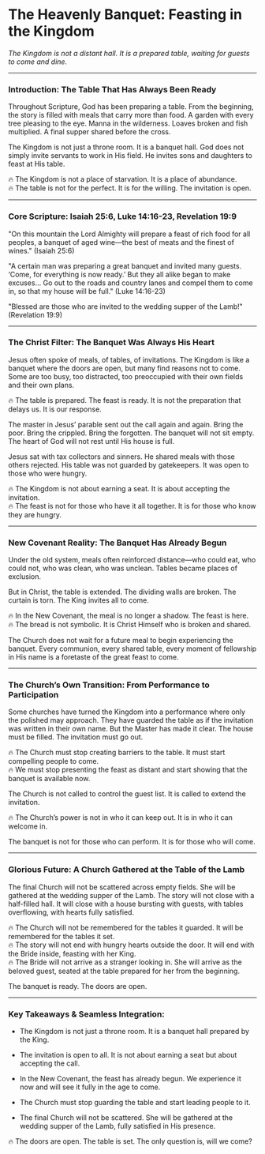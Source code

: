 # The Heavenly Banquet: Feasting in the Kingdom

_The Kingdom is not a distant hall. It is a prepared table, waiting for guests to come and dine._

---

### **Introduction: The Table That Has Always Been Ready**

Throughout Scripture, God has been preparing a table. From the beginning, the story is filled with meals that carry more than food. A garden with every tree pleasing to the eye. Manna in the wilderness. Loaves broken and fish multiplied. A final supper shared before the cross.

The Kingdom is not just a throne room. It is a banquet hall. God does not simply invite servants to work in His field. He invites sons and daughters to feast at His table.

🔥 The Kingdom is not a place of starvation. It is a place of abundance.  
🔥 The table is not for the perfect. It is for the willing. The invitation is open.

---

### **Core Scripture: Isaiah 25:6, Luke 14:16-23, Revelation 19:9**

"On this mountain the Lord Almighty will prepare a feast of rich food for all peoples, a banquet of aged wine—the best of meats and the finest of wines." (Isaiah 25:6)

"A certain man was preparing a great banquet and invited many guests. ‘Come, for everything is now ready.’ But they all alike began to make excuses… Go out to the roads and country lanes and compel them to come in, so that my house will be full." (Luke 14:16-23)

"Blessed are those who are invited to the wedding supper of the Lamb!" (Revelation 19:9)

---

### **The Christ Filter: The Banquet Was Always His Heart**

Jesus often spoke of meals, of tables, of invitations. The Kingdom is like a banquet where the doors are open, but many find reasons not to come. Some are too busy, too distracted, too preoccupied with their own fields and their own plans.

🔥 The table is prepared. The feast is ready. It is not the preparation that delays us. It is our response.

The master in Jesus’ parable sent out the call again and again. Bring the poor. Bring the crippled. Bring the forgotten. The banquet will not sit empty. The heart of God will not rest until His house is full.

Jesus sat with tax collectors and sinners. He shared meals with those others rejected. His table was not guarded by gatekeepers. It was open to those who were hungry.

🔥 The Kingdom is not about earning a seat. It is about accepting the invitation.  
🔥 The feast is not for those who have it all together. It is for those who know they are hungry.

---

### **New Covenant Reality: The Banquet Has Already Begun**

Under the old system, meals often reinforced distance—who could eat, who could not, who was clean, who was unclean. Tables became places of exclusion.

But in Christ, the table is extended. The dividing walls are broken. The curtain is torn. The King invites all to come.

🔥 In the New Covenant, the meal is no longer a shadow. The feast is here.  
🔥 The bread is not symbolic. It is Christ Himself who is broken and shared.

The Church does not wait for a future meal to begin experiencing the banquet. Every communion, every shared table, every moment of fellowship in His name is a foretaste of the great feast to come.

---

### **The Church’s Own Transition: From Performance to Participation**

Some churches have turned the Kingdom into a performance where only the polished may approach. They have guarded the table as if the invitation was written in their own name. But the Master has made it clear. The house must be filled. The invitation must go out.

🔥 The Church must stop creating barriers to the table. It must start compelling people to come.  
🔥 We must stop presenting the feast as distant and start showing that the banquet is available now.

The Church is not called to control the guest list. It is called to extend the invitation.

🔥 The Church’s power is not in who it can keep out. It is in who it can welcome in.

The banquet is not for those who can perform. It is for those who will come.

---

### **Glorious Future: A Church Gathered at the Table of the Lamb**

The final Church will not be scattered across empty fields. She will be gathered at the wedding supper of the Lamb. The story will not close with a half-filled hall. It will close with a house bursting with guests, with tables overflowing, with hearts fully satisfied.

🔥 The Church will not be remembered for the tables it guarded. It will be remembered for the tables it set.  
🔥 The story will not end with hungry hearts outside the door. It will end with the Bride inside, feasting with her King.  
🔥 The Bride will not arrive as a stranger looking in. She will arrive as the beloved guest, seated at the table prepared for her from the beginning.

The banquet is ready. The doors are open.

---

### **Key Takeaways & Seamless Integration:**

- The Kingdom is not just a throne room. It is a banquet hall prepared by the King.
    
- The invitation is open to all. It is not about earning a seat but about accepting the call.
    
- In the New Covenant, the feast has already begun. We experience it now and will see it fully in the age to come.
    
- The Church must stop guarding the table and start leading people to it.
    
- The final Church will not be scattered. She will be gathered at the wedding supper of the Lamb, fully satisfied in His presence.
    

🔥 The doors are open. The table is set. The only question is, will we come?
